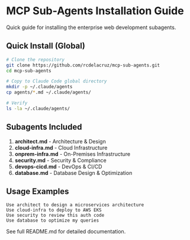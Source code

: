 # MCP Sub-Agents Installation Guide

Quick guide for installing the enterprise web development subagents.

## Quick Install (Global)

```bash
# Clone the repository
git clone https://github.com/rcdelacruz/mcp-sub-agents.git
cd mcp-sub-agents

# Copy to Claude Code global directory
mkdir -p ~/.claude/agents
cp agents/*.md ~/.claude/agents/

# Verify
ls -la ~/.claude/agents/
```

## Subagents Included

1. **architect.md** - Architecture & Design
2. **cloud-infra.md** - Cloud Infrastructure
3. **onprem-infra.md** - On-Premises Infrastructure
4. **security.md** - Security & Compliance
5. **devops-cicd.md** - DevOps & CI/CD
6. **database.md** - Database Design & Optimization

## Usage Examples

```
Use architect to design a microservices architecture
Use cloud-infra to deploy to AWS EKS
Use security to review this auth code
Use database to optimize my queries
```

See full README.md for detailed documentation.
